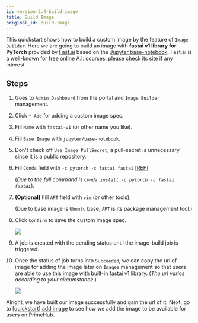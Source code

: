 ```yaml
---
id: version-2.4-build-image
title: Build Image
original_id: build-image
---
```


This quickstart shows how to build a custom image by the feature of `Image Builder`. Here we are going to build an image with **fastai v1 library for PyTorch** provided by [Fast.ai](https://www.fast.ai/) based on the [Jupyter base-notebook](https://github.com/jupyter/docker-stacks/tree/master/base-notebook). Fast.ai is a well-known for free online A.I. courses, please check its site if any interest.

## Steps

1. Goes to `Admin Dashboard` from the portal and `Image Builder` management.

2. Click `+ Add` for adding a custom image spec.

3. Fill `Name` with `fastai-v1` (or other name you like).

4. Fill `Base Image` with `jupyter/base-notebook`.

5. Don't check off `Use Image PullSecret`, a pull-secret is unnecessary since it is a public repository.

6. Fill `Conda` field with `-c pytorch -c fastai fastai` [[REF]](https://docs.fast.ai/index.html#Installation-and-updating) 

    (*Due to the full command is `conda install -c pytorch -c fastai fastai`*).

7.  **(Optional)** Fill `APT` field with `vim` (or other tools).

    (Due to base image is `Ubuntu` base, `APT` is its package management tool.)

8.  Click `Confirm` to save the custom image spec.

    ![](assets/qs-img-build-spec.png)

9.  A job is created with the pending status until the image-build job is triggered.

10. Once the status of job turns into `Succeeded`, we can copy the url of image for adding the image later on `Images` management so that users are able to use this image with built-in fastai v1 library. (*The url varies according to your circumstance.*)

    ![](assets/qs-img-build.png)

Alright, we have built our image successfully and gain the url of it. Next, go to [[quickstart] add image](add-image) to see how we add the image to be available for users on PrimeHub.
